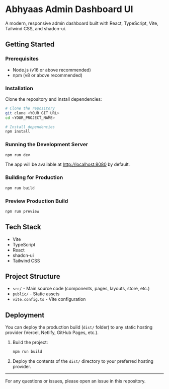 # Abhyaas Admin Dashboard UI

A modern, responsive admin dashboard built with React, TypeScript, Vite, Tailwind CSS, and shadcn-ui.

## Getting Started

### Prerequisites
- Node.js (v16 or above recommended)
- npm (v8 or above recommended)

### Installation

Clone the repository and install dependencies:

```sh
# Clone the repository
git clone <YOUR_GIT_URL>
cd <YOUR_PROJECT_NAME>

# Install dependencies
npm install
```

### Running the Development Server

```sh
npm run dev
```

The app will be available at [http://localhost:8080](http://localhost:8080) by default.

### Building for Production

```sh
npm run build
```

### Preview Production Build

```sh
npm run preview
```

## Tech Stack
- Vite
- TypeScript
- React
- shadcn-ui
- Tailwind CSS

## Project Structure
- `src/` - Main source code (components, pages, layouts, store, etc.)
- `public/` - Static assets
- `vite.config.ts` - Vite configuration

## Deployment

You can deploy the production build (`dist/` folder) to any static hosting provider (Vercel, Netlify, GitHub Pages, etc.).

1. Build the project:
   ```sh
   npm run build
   ```
2. Deploy the contents of the `dist/` directory to your preferred hosting provider.

---

For any questions or issues, please open an issue in this repository.
